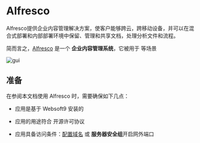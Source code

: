 # Alfresco

Alfresco提供企业内容管理解决方案，使客户能够跨云，跨移动设备，并可以在混合式部署和内部部署环境中保留、管理和共享文档，处理分析文件和流程。

简而言之，[Alfresco](https://www.alfresco.com/) 是一个 **企业内容管理系统**，它被用于  等场景


![gui](https://libs.websoft9.com/Websoft9/DocsPicture/zh/alfresco/alfresco-arcgui-websoft9.png)


## 准备

在参阅本文档使用 Alfresco 时，需要确保如下几点：

- 应用是基于 Websoft9 安装的

- 应用的用途符合 [](https://some_license_url) 开源许可协议

- 应用具备访问条件：[配置域名](./guide/appsetdomain) 或 **服务器安全组**开启网外端口